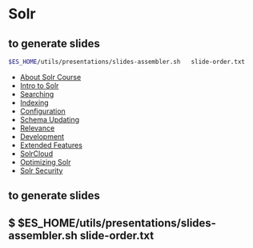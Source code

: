 # Solr



## to generate slides

```bash
$ES_HOME/utils/presentations/slides-assembler.sh   slide-order.txt
```
 * [About Solr Course](./About_Class.md)
 * [Intro to Solr](./Intro.md)
 * [Searching](./Searching.md)
 * [Indexing](./Indexing.md)
 * [Configuration](./Configuration.md)
 * [Schema Updating](./Schema_Updating.md)
 * [Relevance](./Relevance.md)
 * [Development](./DevEnvironment.md)
 * [Extended Features](./Extended_Features.md)
 * [SolrCloud](./SolrCloud.md)
 * [Optimizing Solr](./OptimizingSolr.md)
 * [Solr Security](./SolrSecurity.md)

## to generate slides
##     $    $ES_HOME/utils/presentations/slides-assembler.sh   slide-order.txt

